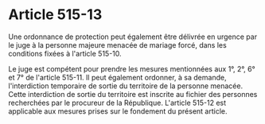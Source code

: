 # Article 515-13

Une ordonnance de protection peut également être délivrée en urgence par le juge à la personne majeure menacée de mariage forcé, dans les conditions fixées à l'article 515-10.

Le juge est compétent pour prendre les mesures mentionnées aux 1°, 2°, 6° et 7° de l'article 515-11. Il peut également ordonner, à sa demande, l'interdiction temporaire de sortie du territoire de la personne menacée. Cette interdiction de sortie du territoire est inscrite au fichier des personnes recherchées par le procureur de la République. L'article 515-12 est applicable aux mesures prises sur le fondement du présent article.
